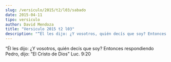 ```yaml
---
slug: /versiculo/2015/t2/l03/sabado
date: 2015-04-11
tipo: versiculo
author: David Mendoza
title: "Versiculo 2015 t2 l03"
description: "“Él les dijo: ¿Y vosotros, quién decís que soy? Entonces respondiendo Pedro, dijo: “El Cristo de Dios” Luc. 9:20"
---
```


“Él les dijo: ¿Y vosotros, quién decís que soy? Entonces respondiendo Pedro, dijo: “El Cristo de Dios” Luc. 9:20
